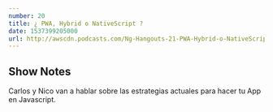 ```yaml
---
number: 20
title: ¿ PWA, Hybrid o NativeScript ?
date: 1537399205000
url: http://awscdn.podcasts.com/Ng-Hangouts-21-PWA-Hybrid-o-NativeScript--4cf3.mp3
---
```


## Show Notes

Carlos y Nico van a hablar sobre las estrategias actuales para hacer tu App en Javascript.